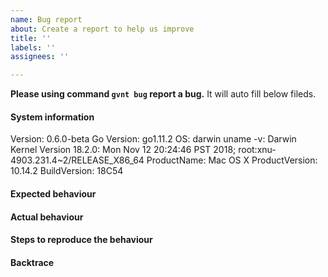 ```yaml
---
name: Bug report
about: Create a report to help us improve
title: ''
labels: ''
assignees: ''

---
```


**Please using command `gvnt bug` report a bug.** It will auto fill below fileds.

#### System information

Version: 0.6.0-beta
Go Version: go1.11.2
OS: darwin
uname -v: Darwin Kernel Version 18.2.0: Mon Nov 12 20:24:46 PST 2018; root:xnu-4903.231.4~2/RELEASE_X86_64
ProductName:	Mac OS X
ProductVersion:	10.14.2
BuildVersion:	18C54

#### Expected behaviour


#### Actual behaviour


#### Steps to reproduce the behaviour


#### Backtrace
